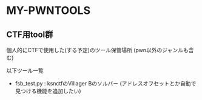 # MY-PWNTOOLS
## CTF用tool群

個人的にCTFで使用した(する予定)のツール保管場所 (pwn以外のジャンルも含む)

以下ツール一覧
- fsb_test.py : ksnctfのVillager Bのソルバー (アドレスオフセットとか自動で見つける機能を追加したい)
